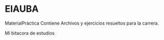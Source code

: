 # EIAUBA
MaterialPráctica
Contiene Archivos y ejercicios resueltos para la carrera.

Mi bitacora de estudios
